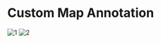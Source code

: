 # Custom Map Annotation
![1](https://user-images.githubusercontent.com/85921199/175397810-181451ce-f71f-4268-b09b-c2cdb5e96876.png)  ![2](https://user-images.githubusercontent.com/85921199/175397821-1c4a536e-3f01-4615-9ba5-fc6d1f626403.png)

